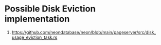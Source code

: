 # Possible Disk Eviction implementation
1. https://github.com/neondatabase/neon/blob/main/pageserver/src/disk_usage_eviction_task.rs
